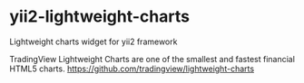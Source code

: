 # yii2-lightweight-charts
Lightweight charts widget for yii2 framework

TradingView Lightweight Charts are one of the smallest and fastest financial HTML5 charts.
https://github.com/tradingview/lightweight-charts
